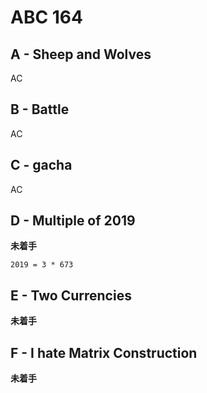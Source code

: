 #   ABC 164

##  A - Sheep and Wolves

AC

##  B - Battle

AC

##  C - gacha

AC

##  D - Multiple of 2019

**未着手**

`2019 = 3 * 673`

##  E - Two Currencies

**未着手**

##  F - I hate Matrix Construction

**未着手**
